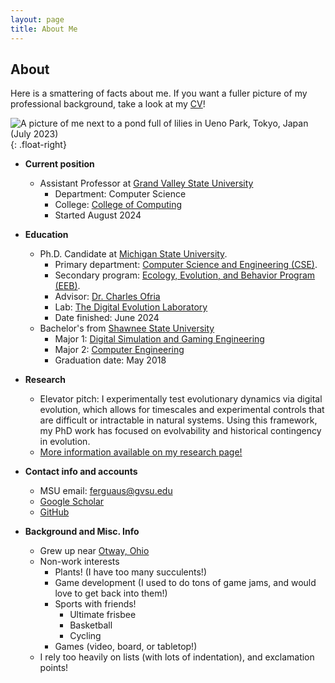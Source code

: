 ```yaml
---
layout: page
title: About Me
---
```


## About
Here is a smattering of facts about me. 
If you want a fuller picture of my professional background, take a look at my [CV]({{"docs/ferguson_curriculum_vita.pdf"}})!

![A picture of me next to a pond full of lilies in Ueno Park, Tokyo, Japan (July 2023)]({{"/assets/images/ueno_park_with_lillies.jpg"}}){: .float-right}

- **Current position**
  - Assistant Professor at [Grand Valley State University](https://www.gvsu.edu/)
    - Department: Computer Science
    - College: [College of Computing](https://www.gvsu.edu/computing/)
    - Started August 2024
- **Education**
  - Ph.D. Candidate at [Michigan State University](https://msu.edu/).
    - Primary department: [Computer Science and Engineering (CSE)](http://cse.msu.edu/ ).
    - Secondary program: [Ecology, Evolution, and Behavior Program (EEB)](https://eeb.msu.edu/).
    - Advisor: [Dr. Charles Ofria](https://ofria.com/)
    - Lab: [The Digital Evolution Laboratory](http://devolab.org/)
    - Date finished: June 2024
  - Bachelor's from [Shawnee State University](http://shawnee.edu/)
    - Major 1: [Digital Simulation and Gaming Engineering](http://www.shawnee.edu/academics/engineering-technologies/majors/digital-simulation-and-gaming.aspx)
    - Major 2: [Computer Engineering](https://www.shawnee.edu/areas-study/college-professional-studies/engineering-technologies/bachelor-degrees/computer-engineering)
    - Graduation date: May 2018

- **Research**
  - Elevator pitch: I experimentally test evolutionary dynamics via digital evolution, which allows for timescales and experimental controls that are difficult or intractable in natural systems. Using this framework, my PhD work has focused on evolvability and historical contingency in evolution. 
  - [More information available on my research page!]({{"/research.html"}})

- **Contact info and accounts**
  - MSU email: ferguaus@gvsu.edu
  - [Google Scholar ](https://scholar.google.com/citations?user=sqJjSc0AAAAJ)
  - [GitHub](https://github.com/FergusonAJ)

- **Background and Misc. Info**
  - Grew up near [Otway, Ohio](https://en.wikipedia.org/wiki/Otway,_Ohio)
  - Non-work interests
    - Plants! (I have too many succulents!) 
    - Game development (I used to do tons of game jams, and would love to get back into them!)
    - Sports with friends!
      - Ultimate frisbee
      - Basketball
      - Cycling
    - Games (video, board, or tabletop!)
  - I rely too heavily on lists (with lots of indentation), and exclamation points!

